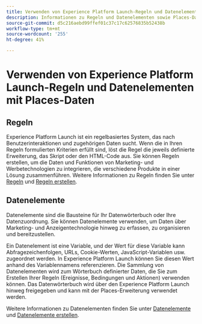 ```yaml
---
title: Verwenden von Experience Platform Launch-Regeln und Datenelementen mit Places-Daten.
description: Informationen zu Regeln und Datenelementen sowie Places-Daten.
source-git-commit: d5c216aebd99ffef01c37c17c62576835b52438b
workflow-type: tm+mt
source-wordcount: '255'
ht-degree: 41%

---
```



# Verwenden von Experience Platform Launch-Regeln und Datenelementen mit Places-Daten

## Regeln

Experience Platform Launch ist ein regelbasiertes System, das nach Benutzerinteraktionen und zugehörigen Daten sucht. Wenn die in Ihren Regeln formulierten Kriterien erfüllt sind, löst die Regel die jeweils definierte Erweiterung, das Skript oder den HTML-Code aus. Sie können Regeln erstellen, um die Daten und Funktionen von Marketing- und Werbetechnologien zu integrieren, die verschiedene Produkte in einer Lösung zusammenführen. Weitere Informationen zu Regeln finden Sie unter [Regeln](https://experienceleague.adobe.com/docs/experience-platform/tags/ui/rules.html?lang=de) und [Regeln erstellen](https://experienceleague.adobe.com/docs/experience-platform/tags/ui/rules.html#create-a-rule).

## Datenelemente

Datenelemente sind die Bausteine für Ihr Datenwörterbuch oder Ihre Datenzuordnung. Sie können Datenelemente verwenden, um Daten über Marketing- und Anzeigentechnologie hinweg zu erfassen, zu organisieren und bereitzustellen.

Ein Datenelement ist eine Variable, und der Wert für diese Variable kann Abfragezeichenfolgen, URLs, Cookie-Werten, JavaScript-Variablen usw. zugeordnet werden. In Experience Platform Launch können Sie diesen Wert anhand des Variablennamens referenzieren. Die Sammlung von Datenelementen wird zum Wörterbuch definierter Daten, die Sie zum Erstellen Ihrer Regeln (Ereignisse, Bedingungen und Aktionen) verwenden können. Das Datenwörterbuch wird über den Experience Platform Launch hinweg freigegeben und kann mit der Places-Erweiterung verwendet werden.

Weitere Informationen zu Datenelementen finden Sie unter [Datenelemente](https://experienceleague.adobe.com/docs/experience-platform/tags/ui/data-elements.html?lang=de) und [Datenelemente erstellen](https://experienceleague.adobe.com/docs/experience-platform/tags/ui/data-elements.html?lang=de#create-a-data-element).

